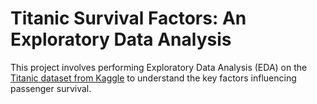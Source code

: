 # Titanic Survival Factors: An Exploratory Data Analysis
This project involves performing Exploratory Data Analysis (EDA) on the [Titanic dataset from Kaggle](https://www.kaggle.com/datasets/yasserh/titanic-dataset) to understand the key factors influencing passenger survival.
